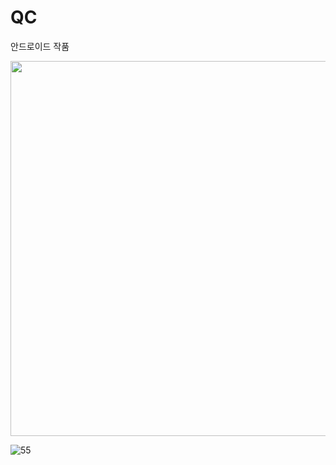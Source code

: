 # QC
안드로이드 작품

<div><img width="600" hegiht="600" src="https://user-images.githubusercontent.com/46985790/59326084-566d8a00-8d20-11e9-9b23-4b63f632440c.PNG"</div>


![55](https://user-images.githubusercontent.com/46985790/59326114-6b4a1d80-8d20-11e9-8cd7-b903659f7b00.PNG)

